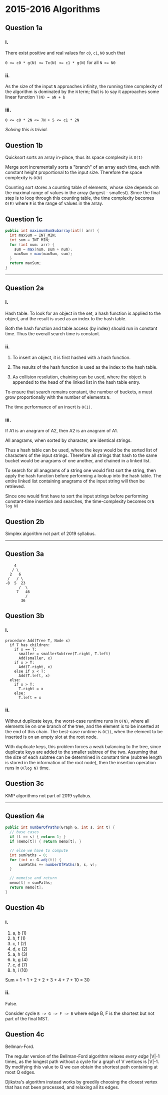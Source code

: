 # 2015-2016 Algorithms

## Question 1a

### i.

There exist positive and real values for `c0`, `c1`, `N0` such that

`0 <= c0 * g(N) <= Tx(N) <= c1 * g(N)` for all `N >= N0`

### ii.

As the size of the input `N` approaches infinity, the running time complexity of the algorithm is dominated by the `N` term; that is to say it approaches some linear function `T(N) = aN + b`

### iii.

`0 <= c0 * 2N <= 7N + 5 <= c1 * 2N`

*Solving this is trivial.*

## Question 1b

Quicksort sorts an array in-place, thus its space complexity is `O(1)`

Merge sort incrementally sorts a "branch" of an array each time, each with constant height proportional to the input size. Therefore the space complexity is `O(N)`

Counting sort stores a counting table of elements, whose size depends on the maximal range of values in the array (largest - smallest). Since the final step is to loop through this counting table, the time complexity becomes `O(E)` where `E` is the range of values in the array.

## Question 1c

```java
public int maximumSumSubarray(int[] arr) {
  int maxSum = INT_MIN;
  int sum = INT_MIN;
  for (int num: arr) {
    sum = max(num, sum + num);
    maxSum = max(maxSum, sum);
  }
  return maxSum;
}
```

___

## Question 2a

### i.

Hash table. To look for an object in the set, a hash function is applied to the object, and the result is used as an index to the hash table.

Both the hash function and table access (by index) should run in constant time. Thus the overall search time is constant.

### ii.

1. To insert an object, it is first hashed with a hash function.

2. The results of the hash function is used as the index to the hash table.

3. As collision resolution, chaining can be used, where the object is appended to the head of the linked list in the hash table entry.

To ensure that search remains constant, the number of buckets, `m` must grow proportionally with the number of elements `N`.

The time performance of an insert is `O(1)`.

### iii.

If A1 is an anagram of A2, then A2 is an anagram of A1.

All anagrams, when sorted by character, are identical strings.

Thus a hash table can be used, where the keys would be the sorted list of characters of the input strings. Therefore all strings that hash to the same bucket would be anagrams of one another, and chained in a linked list.

To search for all anagrams of a string one would first sort the string, then apply the hash function before performing a lookup into the hash table. The entire linked list containing anagrams of the input string will then be retrieved.

Since one would first have to sort the input strings before performing constant-time insertion and searches, the time-complexity becomes `O(N log N)`

## Question 2b

Simplex algorithm not part of 2019 syllabus.

___

## Question 3a

```
    4
   / \
  2   6
 /   / \
-8  5  23
      /  \
     7   46
         /
       36
```

## Question 3b

### i.

```
procedure Add(Tree T, Node x)
  if T has children:
    if x == T:
      smaller = smallerSubtree(T.right, T.left)
      Add(smaller, x)
    if x > T:
      Add(T.right, x)
    else if x < T:
      Add(T.left, x)
  else:
    if x > T:
      T.right = x
    else:
      T.left = x
```

### ii.
Without duplicate keys, the worst-case runtime runs in `O(N)`, where all elements lie on one branch of the tree, and the element is to be inserted at the end of this chain. The best-case runtime is `O(1)`, when the element to be inserted is on an empty slot at the root node.

With duplicate keys, this problem forces a weak balancing to the tree, since duplicate keys are added to the smaller subtree of the two. Assuming that the size of each subtree can be determined in constant time (subtree length is stored in the information of the root node), then the insertion operation runs in `O(log N)` time.

## Question 3c

KMP algorithms not part of 2019 syllabus.

___

## Question 4a

```java
public int numberOfPaths(Graph G, int s, int t) {
  // base cases
  if (t == s) { return 1; }
  if (memo[t]) { return memo[t]; }

  // else we have to compute
  int sumPaths = 0;
  for (int v: G.adj(t)) {
      sumPaths += numberOfPaths(G, s, v);
  }

  // memoise and return
  memo[t] = sumPaths;
  return memo[t];
}
```

## Question 4b

### i.

1. a, b (1)
2. h, f (1)
3. c, f (2)
4. d, e (2)
5. a, h (3)
6. b, g (4)
7. c, d (7)
8. h, i (10)

Sum = 1 + 1 + 2 + 2 + 3 + 4 + 7 + 10 = 30

### ii.

False.

Consider cycle `B -> G -> F -> B` where edge B, F is the shortest but not part of the final MST.

## Question 4c

Bellman-Ford.

The regular version of the Bellman-Ford algorithm relaxes *every edge* |V|-1 times, as the longest path without a cycle for a graph of V vertices is |V|-1. By modifying this value to Q we can obtain the shortest path containing at most Q edges.

Djikstra's algorithm instead works by greedily choosing the closest vertex that has not been processed, and relaxing all its edges. 
